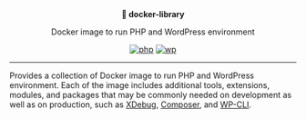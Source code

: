 <div align="center">
  <strong>🐳 docker-library</strong>
  <p>Docker image to run PHP and WordPress environment</p>

  [![php](https://github.com/syntatis/docker-library/actions/workflows/php.yml/badge.svg)](https://github.com/syntatis/docker-library/actions/workflows/php.yml) [![wp](https://github.com/syntatis/docker-library/actions/workflows/wp.yml/badge.svg)](https://github.com/syntatis/docker-library/actions/workflows/wp.yml)
</div>

---

Provides a collection of Docker image to run PHP and WordPress environment. Each of the image includes additional tools, extensions, modules, and packages that may be commonly needed on development as well as on production, such as [XDebug](http://xdebug.org/), [Composer](https://getcomposer.org/), and [WP-CLI](https://wp-cli.org/).
